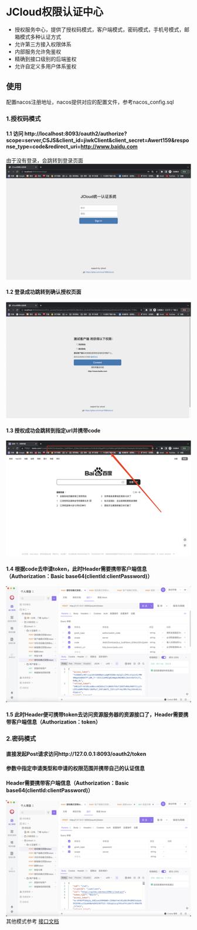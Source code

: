 # JCloud权限认证中心
- 授权服务中心，提供了授权码模式，客户端模式，密码模式，手机号模式，邮箱模式多种认证方式
- 允许第三方接入权限体系
- 内部服务允许免鉴权
- 精确到接口级别的后端鉴权 
- 允许自定义多用户体系鉴权
## 使用
配置nacos注册地址，nacos提供对应的配置文件，参考nacos_config.sql
### 1.授权码模式
#### 1.1 访问 http://localhost:8093/oauth2/authorize?scope=server,CSJS&client_id=jiwkClient&client_secret=Awert159&response_type=code&redirect_uri=http://www.baidu.com
由于没有登录，会跳转到登录页面
![登录页面](../docs/images/jcloud-uaa/login.png)
#### 1.2 登录成功跳转到确认授权页面
![确认授权页面](../docs/images/jcloud-uaa/consent.png)
#### 1.3 授权成功会跳转到指定url并携带code
![携带code](../docs/images/jcloud-uaa/code.png)
#### 1.4 根据code去申请token，此时Header需要携带客户端信息（Authorization：Basic base64(clientId:clientPassword)）
![携带code](../docs/images/jcloud-uaa/authorization_code.png)
#### 1.5 此时Header便可携带token去访问资源服务器的资源接口了，Header需要携带客户端信息（Authorization：token）
### 2.密码模式
#### 直接发起Post请求访问http://127.0.0.1:8093/oauth2/token
#### 参数中指定申请类型和申请的权限范围并携带自己的认证信息
#### Header需要携带客户端信息（Authorization：Basic base64(clientId:clientPassword)）
![携带code](../docs/images/jcloud-uaa/password.png)
其他模式参考 [接口文档](https://www.apifox.cn/apidoc/shared-78d892d2-13a5-439d-a82f-842a5d1cb2ca)